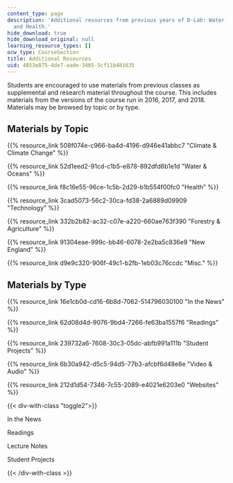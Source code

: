 ```yaml
---
content_type: page
description: 'Additional resources from previous years of D-Lab: Water, Climate Change,
  and Health.'
hide_download: true
hide_download_original: null
learning_resource_types: []
ocw_type: CourseSection
title: Additional Resources
uid: 4853e875-4de7-aade-3465-5cf11b481635
---
```


Students are encouraged to use materials from previous classes as supplemental and research material throughout the course. This includes materials from the versions of the course run in 2016, 2017, and 2018. Materials may be browsed by topic or by type. 

Materials by Topic
------------------

{{% resource_link 508f074e-c966-ba4d-4196-d946e41abbc7 "Climate & Climate Change" %}}

{{% resource_link 52d1eed2-91cd-c1b5-e878-892dfd6b1e1d "Water & Oceans" %}}

{{% resource_link f8c16e55-96ce-1c5b-2d29-b1b554f00fc0 "Health" %}}

{{% resource_link 3cad5073-56c2-30ca-fd38-2a6889d09909 "Technology" %}}

{{% resource_link 332b2b82-ac32-c07e-a220-660ae763f390 "Forestry & Agriculture" %}}

{{% resource_link 91304eae-999c-bb46-6078-2e2ba5c836e9 "New England" %}}

{{% resource_link d9e9c320-906f-49c1-b2fb-1eb03c76ccdc "Misc." %}}

Materials by Type
-----------------

{{% resource_link 16e1cb0d-cd16-6b8d-7062-514796030100 "In the News" %}}

{{% resource_link 62d08d4d-9076-9bd4-7266-fe63ba1557f6 "Readings" %}}

{{% resource_link 239732a6-7608-30c3-05dc-abfb991a111b "Student Projects" %}}

{{% resource_link 6b30a942-d5c5-94d5-77b3-afcbf6d48e8e "Video & Audio" %}}

{{% resource_link 212d1d54-7346-7c55-2089-e4021e6203e0 "Websites" %}}

{{< div-with-class "toggle2">}}

In the News

Readings

Lecture Notes

Student Projects

{{< /div-with-class >}}
